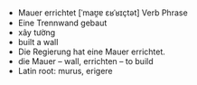 - Mauer errichtet	[ˈmaʊ̯ɐ ɛʁˈʁɪçtət]	Verb Phrase
- Eine Trennwand gebaut
- xây tường
- built a wall
- Die Regierung hat eine Mauer errichtet.
- die Mauer – wall, errichten – to build	
- Latin root: murus, erigere